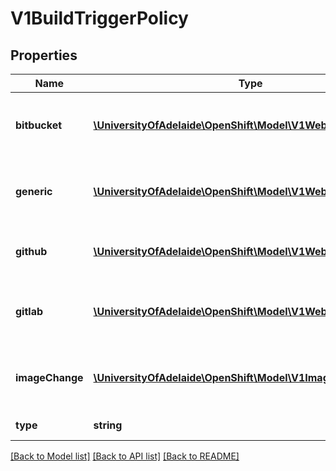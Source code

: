 # V1BuildTriggerPolicy

## Properties
Name | Type | Description | Notes
------------ | ------------- | ------------- | -------------
**bitbucket** | [**\UniversityOfAdelaide\OpenShift\Model\V1WebHookTrigger**](V1WebHookTrigger.md) | BitbucketWebHook contains the parameters for a Bitbucket webhook type of trigger | [optional] 
**generic** | [**\UniversityOfAdelaide\OpenShift\Model\V1WebHookTrigger**](V1WebHookTrigger.md) | generic contains the parameters for a Generic webhook type of trigger | [optional] 
**github** | [**\UniversityOfAdelaide\OpenShift\Model\V1WebHookTrigger**](V1WebHookTrigger.md) | github contains the parameters for a GitHub webhook type of trigger | [optional] 
**gitlab** | [**\UniversityOfAdelaide\OpenShift\Model\V1WebHookTrigger**](V1WebHookTrigger.md) | GitLabWebHook contains the parameters for a GitLab webhook type of trigger | [optional] 
**imageChange** | [**\UniversityOfAdelaide\OpenShift\Model\V1ImageChangeTrigger**](V1ImageChangeTrigger.md) | imageChange contains parameters for an ImageChange type of trigger | [optional] 
**type** | **string** | type is the type of build trigger | 

[[Back to Model list]](../README.md#documentation-for-models) [[Back to API list]](../README.md#documentation-for-api-endpoints) [[Back to README]](../README.md)


